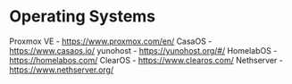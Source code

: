 # Operating Systems

Proxmox VE - https://www.proxmox.com/en/
CasaOS - https://www.casaos.io/
yunohost - https://yunohost.org/#/
HomelabOS - https://homelabos.com/
ClearOS - https://www.clearos.com/
Nethserver - https://www.nethserver.org/
